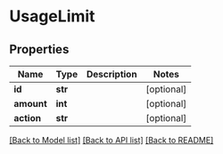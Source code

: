 # UsageLimit

## Properties
Name | Type | Description | Notes
------------ | ------------- | ------------- | -------------
**id** | **str** |  | [optional] 
**amount** | **int** |  | [optional] 
**action** | **str** |  | [optional] 

[[Back to Model list]](../README.md#documentation-for-models) [[Back to API list]](../README.md#documentation-for-api-endpoints) [[Back to README]](../README.md)


